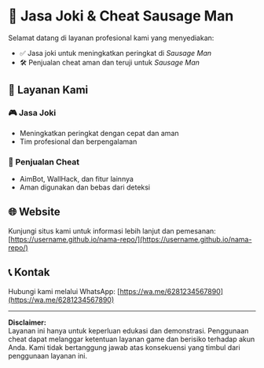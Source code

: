 # 🔫 Jasa Joki & Cheat Sausage Man

Selamat datang di layanan profesional kami yang menyediakan:
- ✅ Jasa joki untuk meningkatkan peringkat di *Sausage Man*
- 🛠️ Penjualan cheat aman dan teruji untuk *Sausage Man*

## 🎯 Layanan Kami

### 🎮 Jasa Joki
- Meningkatkan peringkat dengan cepat dan aman
- Tim profesional dan berpengalaman

### 🧩 Penjualan Cheat
- AimBot, WallHack, dan fitur lainnya
- Aman digunakan dan bebas dari deteksi

## 🌐 Website
Kunjungi situs kami untuk informasi lebih lanjut dan pemesanan:
[https://username.github.io/nama-repo/](https://username.github.io/nama-repo/)

## 📞 Kontak
Hubungi kami melalui WhatsApp:
[https://wa.me/6281234567890](https://wa.me/6281234567890)

---

**Disclaimer:**  
Layanan ini hanya untuk keperluan edukasi dan demonstrasi. Penggunaan cheat dapat melanggar ketentuan layanan game dan berisiko terhadap akun Anda. Kami tidak bertanggung jawab atas konsekuensi yang timbul dari penggunaan layanan ini.
